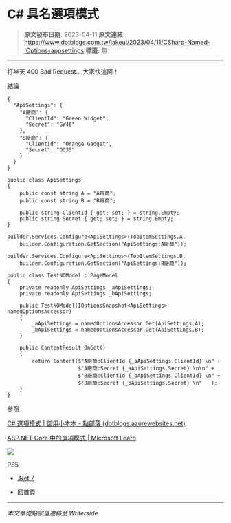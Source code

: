 # C# 具名選項模式

> **原文發布日期:** 2023-04-11
> **原文連結:** https://www.dotblogs.com.tw/jakeuj/2023/04/11/CSharp-Named-IOptions-appsettings
> **標籤:** 無

---

打半天 400 Bad Request… 大家快逃阿！

結論

```
{
  "ApiSettings": {
    "A廠商": {
      "ClientId": "Green Widget",
      "Secret": "GW46"
    },
    "B廠商": {
      "ClientId": "Orange Gadget",
      "Secret": "OG35"
    }
  }
}
```

```
public class ApiSettings
{
    public const string A = "A廠商";
    public const string B = "B廠商";

    public string ClientId { get; set; } = string.Empty;
    public string Secret { get; set; } = string.Empty;
}
```

```
builder.Services.Configure<ApiSettings>(TopItemSettings.A,
    builder.Configuration.GetSection("ApiSettings:A廠商"));

builder.Services.Configure<ApiSettings>(TopItemSettings.B,
    builder.Configuration.GetSection("ApiSettings:B廠商"));
```

```
public class TestNOModel : PageModel
{
    private readonly ApiSettings _aApiSettings;
    private readonly ApiSettings _bApiSettings;

    public TestNOModel(IOptionsSnapshot<ApiSettings> namedOptionsAccessor)
    {
        _aApiSettings = namedOptionsAccessor.Get(ApiSettings.A);
        _bApiSettings = namedOptionsAccessor.Get(ApiSettings.B);
    }

    public ContentResult OnGet()
    {
        return Content($"A廠商:ClientId {_aApiSettings.ClientId} \n" +
                       $"A廠商:Secret {_aApiSettings.Secret} \n\n" +
                       $"B廠商:ClientId {_bApiSettings.ClientId} \n" +
                       $"B廠商:Secret {_bApiSettings.Secret} \n"   );
    }
}
```

參照

[C# 選項模式 | 御用小本本 - 點部落 (dotblogs.azurewebsites.net)](https://dotblogs.azurewebsites.net/jakeuj/2022/10/21/CSharp-IOptions-appsettings)

[ASP.NET Core 中的選項模式 | Microsoft Learn](https://learn.microsoft.com/zh-tw/aspnet/core/fundamentals/configuration/options?view=aspnetcore-7.0#named)

![](https://card.psnprofiles.com/1/jakeuj.png)

PS5

* [.Net 7](/jakeuj/Tags?qq=.Net%207)

* [回首頁](/jakeuj)

---

*本文章從點部落遷移至 Writerside*
